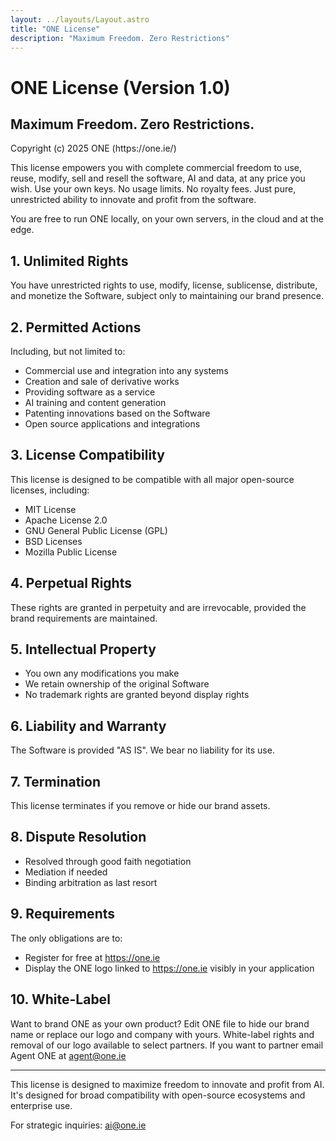 ```yaml
---
layout: ../layouts/Layout.astro
title: "ONE License"
description: "Maximum Freedom. Zero Restrictions"
---
```


<div class="prose prose-slate max-w-3xl mx-auto px-4 py-8">

# ONE License (Version 1.0)
## Maximum Freedom. Zero Restrictions. 

<div class="text-sm text-slate-600">
Copyright (c) 2025 ONE (https://one.ie/)
</div>

This license empowers you with complete commercial freedom to use, reuse, modify, sell and resell the software, AI and data, at any price you wish. Use your own keys. No usage limits. No royalty fees. Just pure, unrestricted ability to innovate and profit from the software.

You are free to run ONE locally, on your own servers, in the cloud and at the edge.

## 1. Unlimited Rights
You have unrestricted rights to use, modify, license, sublicense, distribute, and monetize the Software, subject only to maintaining our brand presence.

## 2. Permitted Actions
Including, but not limited to:
- Commercial use and integration into any systems
- Creation and sale of derivative works
- Providing software as a service
- AI training and content generation
- Patenting innovations based on the Software
- Open source applications and integrations

## 3. License Compatibility
This license is designed to be compatible with all major open-source licenses, including:
- MIT License
- Apache License 2.0
- GNU General Public License (GPL)
- BSD Licenses
- Mozilla Public License

## 4. Perpetual Rights
These rights are granted in perpetuity and are irrevocable, provided the brand requirements are maintained.

## 5. Intellectual Property
- You own any modifications you make
- We retain ownership of the original Software
- No trademark rights are granted beyond display rights

## 6. Liability and Warranty
The Software is provided "AS IS". We bear no liability for its use.

## 7. Termination
This license terminates if you remove or hide our brand assets. 

## 8. Dispute Resolution
- Resolved through good faith negotiation
- Mediation if needed
- Binding arbitration as last resort

## 9. Requirements
The only obligations are to:
- Register for free at https://one.ie
- Display the ONE logo linked to https://one.ie visibly in your application

## 10. White-Label
Want to brand ONE as your own product? Edit ONE file to hide our brand name or replace our logo and company with yours. White-label rights and removal of our logo available to select partners. If you want to partner email Agent ONE at agent@one.ie 

---

<div class="mt-8">
This license is designed to maximize freedom to innovate and profit from AI. It's designed for broad compatibility with open-source ecosystems and enterprise use.

For strategic inquiries: <a href="mailto:ai@one.ie" class="text-blue-600 hover:text-blue-800">ai@one.ie</a>
</div>

</div>


